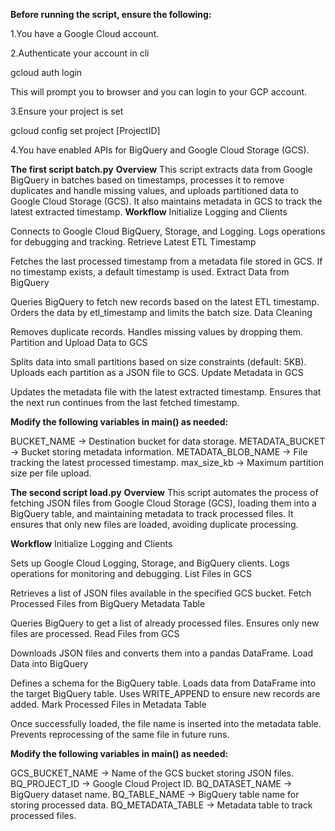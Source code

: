 
**Before running the script, ensure the following:**


1.You have a Google Cloud account.

2.Authenticate your account in cli 

gcloud auth login

This will prompt you to browser and you can login to your GCP account.

3.Ensure your project is set

gcloud config set project [ProjectID]

4.You have enabled APIs for BigQuery and Google Cloud Storage (GCS).


**The first script batch.py**  <!-- H1 -->
**Overview**
This script extracts data from Google BigQuery in batches based on timestamps, processes it to remove duplicates and handle missing values, and uploads partitioned data to Google Cloud Storage (GCS). It also maintains metadata in GCS to track the latest extracted timestamp.
**Workflow**
Initialize Logging and Clients

Connects to Google Cloud BigQuery, Storage, and Logging.
Logs operations for debugging and tracking.
Retrieve Latest ETL Timestamp

Fetches the last processed timestamp from a metadata file stored in GCS.
If no timestamp exists, a default timestamp is used.
Extract Data from BigQuery

Queries BigQuery to fetch new records based on the latest ETL timestamp.
Orders the data by etl_timestamp and limits the batch size.
Data Cleaning

Removes duplicate records.
Handles missing values by dropping them.
Partition and Upload Data to GCS

Splits data into small partitions based on size constraints (default: 5KB).
Uploads each partition as a JSON file to GCS.
Update Metadata in GCS

Updates the metadata file with the latest extracted timestamp.
Ensures that the next run continues from the last fetched timestamp.


**Modify the following variables in main() as needed:**

BUCKET_NAME → Destination bucket for data storage.
METADATA_BUCKET → Bucket storing metadata information.
METADATA_BLOB_NAME → File tracking the latest processed timestamp.
max_size_kb → Maximum partition size per file upload.





**The second script load.py**  <!-- H1 -->
**Overview**
This script automates the process of fetching JSON files from Google Cloud Storage (GCS), loading them into a BigQuery table, and maintaining metadata to track processed files. It ensures that only new files are loaded, avoiding duplicate processing.

**Workflow**
Initialize Logging and Clients

Sets up Google Cloud Logging, Storage, and BigQuery clients.
Logs operations for monitoring and debugging.
List Files in GCS

Retrieves a list of JSON files available in the specified GCS bucket.
Fetch Processed Files from BigQuery Metadata Table

Queries BigQuery to get a list of already processed files.
Ensures only new files are processed.
Read Files from GCS

Downloads JSON files and converts them into a pandas DataFrame.
Load Data into BigQuery

Defines a schema for the BigQuery table.
Loads data from DataFrame into the target BigQuery table.
Uses WRITE_APPEND to ensure new records are added.
Mark Processed Files in Metadata Table

Once successfully loaded, the file name is inserted into the metadata table.
Prevents reprocessing of the same file in future runs.


**Modify the following variables in main() as needed:**

GCS_BUCKET_NAME → Name of the GCS bucket storing JSON files.
BQ_PROJECT_ID → Google Cloud Project ID.
BQ_DATASET_NAME → BigQuery dataset name.
BQ_TABLE_NAME → BigQuery table name for storing processed data.
BQ_METADATA_TABLE → Metadata table to track processed files.
